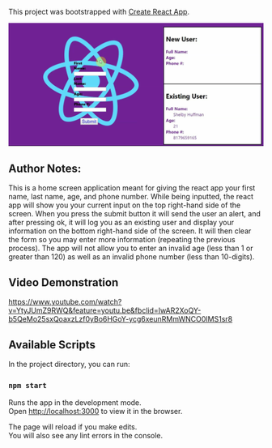 This project was bootstrapped with [Create React App](https://github.com/facebook/create-react-app).

![App jpg](https://github.com/Shleby/Home-screen-app/blob/master/public/home-screen-app_Moment.jpg)

## Author Notes:

This is a home screen application meant for giving the react app your first name, last name, age, and phone number. While being inputted, the react app will show you your current input on the top right-hand side of the screen. When you press the submit button it will send the user an alert, and after pressing ok, it will log you as an existing user and display your information on the bottom right-hand side of the screen. It will then clear the form so you may enter more information (repeating the previous process). The app will not allow you to enter an invalid age (less than 1 or greater than 120) as well as an invalid phone number (less than 10-digits).

## Video Demonstration

https://www.youtube.com/watch?v=YtyJUmZ9RWQ&feature=youtu.be&fbclid=IwAR2XoQY-b5QeMo25sxQoaxzLzf0yBo6HGoY-ycg6xeunRMmWNCO0IMS1sr8

## Available Scripts

In the project directory, you can run:

### `npm start`

Runs the app in the development mode.<br>
Open [http://localhost:3000](http://localhost:3000) to view it in the browser.

The page will reload if you make edits.<br>
You will also see any lint errors in the console.
